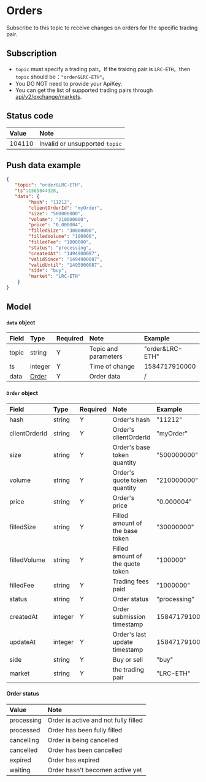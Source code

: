 # Orders

Subscribe to this topic to receive changes on orders for the specific trading pair.



## Subscription
- `topic` must specify a trading pair。If the traidng pair is `LRC-ETH`，then `topic` should be：`"order&LRC-ETH"`。
- You DO NOT need to provide your ApiKey.
- You can get the list of supported trading pairs through [api/v2/exchange/markets](../dex_apis/getMarkets.md).

## Status code

| Value |                Note                 |
| :---- | :--------------------------------- |
| 104110 | Invalid or unsupported `topic`|

## Push data example

```json
{
   "topic": "order&LRC-ETH",
   "ts":1565844328,
   "data": {
        "hash": "11212",
        "clientOrderId": "myOrder",
        "size": "500000000",
        "volume": "210000000",
        "price": "0.000004",
        "filledSize": "30000000",
        "filledVolume": "100000",
        "filledFee": "1000000",
        "status": "processing",
        "createdAt": "1494900087",
        "validSince": "1494900087",
        "validUntil": "1495900087",
        "side": "buy",
        "market": "LRC-ETH"
    }
}
```

## Model

#### `data` object

| Field  |      Type       | Required |       Note       |      Example       |
| :--- | :------------- | :------ | :-------------- | :------------- |
| topic |     string      |    Y    | Topic and parameters | "order&LRC-ETH" |
|  ts   |     integer     |    Y    |     Time of change     |  1584717910000  |
| data  | [Order](#order) |    Y    |     Order data     |        /        |

#### <span id="order">`Order` object</span>

|     Field      |  Type   | Required |            Note            |     Example      |
| :----------- | :----- | :------ | :------------------------ | :----------- |
|     hash      | string  |    Y    |          Order's hash          |    "11212"    |
| clientOrderId | string  |    Y    |        Order's clientOrderId        |   "myOrder"   |
|     size      | string  |    Y    |     Order's base token quantity      |  "500000000"  |
|    volume     | string  |    Y    |     Order's quote token quantity     |  "210000000"  |
|     price     | string  |    Y    |          Order's price          |  "0.000004"   |
|  filledSize   | string  |    Y    | Filled amount of the base token  |  "30000000"   |
| filledVolume  | string  |    Y    | Filled amount of the quote token |   "100000"    |
|   filledFee   | string  |    Y    |      Trading fees paid       |   "1000000"   |
|    status     | string  |    Y    |          Order status         | "processing"  |
|   createdAt   | integer |    Y    |        Order submission timestamp      | 1584717910000 |
|   updateAt    | integer |    Y    |   Order's last update timestamp   | 1584717910000 |
|     side      | string  |    Y    |           Buy or sell          |     "buy"     |
|    market     | string  |    Y    |           the trading pair           |   "LRC-ETH"   |

#### Order status

|    Value    |                    Note                    |
| :-------- | :---------------------------------------- |
| processing | Order is active and not fully filled |
| processed  |                Order has been fully filled                |
| cancelling |                   Order is being cancelled                   |
| cancelled  |                  Order has been cancelled                 |
|  expired   |                  Order has expired                  |
|  waiting   |                Order hasn't becomen active yet                |

